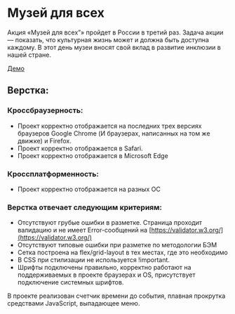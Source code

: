 # Музей для всех

Акция «Музей для всех”» пройдет в России в третий раз.
Задача акции — показать, что культурная жизнь может и должна быть доступна каждому. В этот день музеи вносят свой вклад в развитие инклюзии в нашей стране.

[Демо](https://ponikarovav.github.io/museum-for-everyone/)

## Верстка:

### Кроссбраузерность:

- Проект корректно отображается на последних трех версиях браузеров Google Chrome (И браузерах, написанных на том же движке) и Firefox.
- Проект корректно отображается в Safari.
- Проект корректно отображается в Microsoft Edge

### Кроссплатформенность:

- Проект корректно отображается на разных OC

### Верстка отвечает следующим критериям:

- Отсутствуют грубые ошибки в разметке. Страница проходит валидацию и не имеет Error-сообщений на [https://validator.w3.org/](https://validator.w3.org/)
- Отсутствуют типовые ошибки при разметке по методологии БЭМ
- Сетка построена на flex/grid-layout в тех местах, где это необходимо
- В CSS при стилизации не используется !important.
- Шрифты подключены правильно, корректно работают на поддерживаемых в проекте браузерах и OS, присутствует подключение системных шрифтов.

В проекте реализован счетчик времени до события, плавная прокрутка средствами JavaScript, выпадающее меню.
